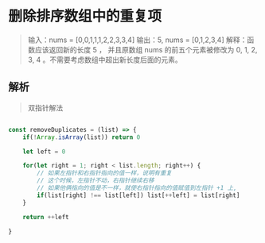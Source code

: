 # 删除排序数组中的重复项

> 输入：nums = [0,0,1,1,1,2,2,3,3,4]
> 输出：5, nums = [0,1,2,3,4]
> 解释：函数应该返回新的长度 5 ， 并且原数组 nums 的前五个元素被修改为 0, 1, 2, 3, 4 。不需要考虑数组中超出新长度后面的元素。

## 解析

> 双指针解法

```JavaScript

const removeDuplicates = (list) => {
    if(!Array.isArray(list)) return 0

    let left = 0

    for(let right = 1; right < list.length; right++) {
        // 如果左指针和右指针指向的值一样，说明有重复
        // 这个时候，左指针不动，右指针继续右移
        // 如果他俩指向的值是不一样，就使右指针指向的值赋值到左指针 +1 上,
        if(list[right] !== list[left]) list[++left] = list[right]
    }

    return ++left

}

```
